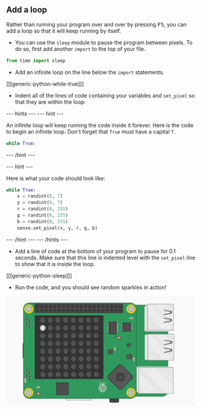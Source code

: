 ## Add a loop

Rather than running your program over and over by pressing <kbd>F5</kbd>, you can add a loop so that it will keep running by itself.

+ You can use the `sleep` module to pause the program between pixels. To do so, first add another `import` to the top of your file.

```python
from time import sleep
```

+ Add an infinite loop on the line below the `import` statements.

[[[generic-python-while-true]]]

+ Indent all of the lines of code containing your variables and `set_pixel` so that they are within the loop:

--- hints --- --- hint ---

An infinite loop will keep running the code inside it forever. Here is the code to begin an infinite loop. Don't forget that `True` must have a capital `T`.

```python
while True:
```

--- /hint ---

--- hint ---

Here is what your code should look like:

```python
while True:
    x = randint(0, 7)
    y = randint(0, 7)
    r = randint(0, 255)
    g = randint(0, 255)
    b = randint(0, 255)
    sense.set_pixel(x, y, r, g, b)
```

--- /hint --- --- /hints ---

+ Add a line of code at the bottom of your program to pause for 0.1 seconds. Make sure that this line is indented level with the `set_pixel` line to show that it is inside the loop.

[[[generic-python-sleep]]]


+ Run the code, and you should see random sparkles in action!

![Finished result](images/finished-result.gif)
